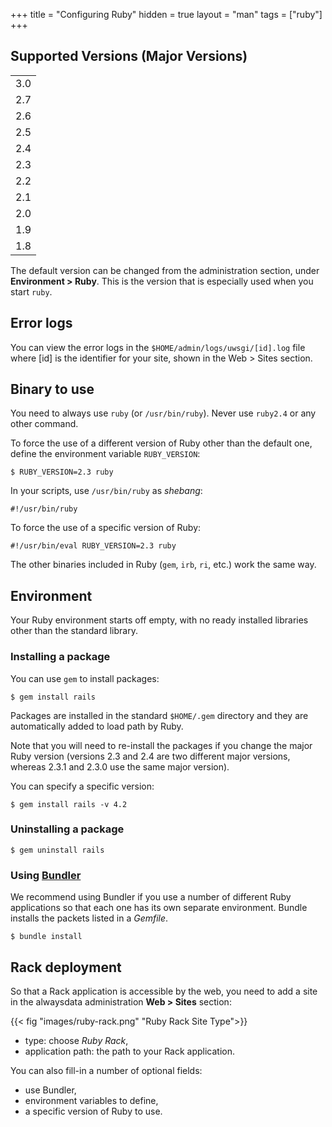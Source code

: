 +++
title = "Configuring Ruby"
hidden = true
layout = "man"
tags = ["ruby"]
+++

## Supported Versions (Major Versions)

|       |
| ----- |
| 3.0   |
| 2.7   |
| 2.6   |
| 2.5   |
| 2.4   |
| 2.3   |
| 2.2   |
| 2.1   |
| 2.0   |
| 1.9   |
| 1.8   |

The default version can be changed from the administration section, under **Environment > Ruby**. This is the version that is especially used when you start `ruby`.

## Error logs

You can view the error logs in the `$HOME/admin/logs/uwsgi/[id].log` file where [id] is the identifier for your site, shown in the Web > Sites section.

## Binary to use

You need to always use `ruby` (or `/usr/bin/ruby`). Never use `ruby2.4` or any other command.

To force the use of a different version of Ruby other than the default one, define the environment variable `RUBY_VERSION`:

```
$ RUBY_VERSION=2.3 ruby
```

In your scripts, use `/usr/bin/ruby` as *shebang*:

```
#!/usr/bin/ruby
```

To force the use of a specific version of Ruby:

```
#!/usr/bin/eval RUBY_VERSION=2.3 ruby
```

The other binaries included in Ruby (`gem`, `irb`, `ri`, etc.) work the same way.

## Environment

Your Ruby environment starts off empty, with no ready installed libraries other than the standard library.

### Installing a package

You can use `gem` to install packages:

```
$ gem install rails
```

Packages are installed in the standard `$HOME/.gem` directory and they are automatically added to load path by Ruby.

Note that you will need to re-install the packages if you change the major Ruby version (versions 2.3 and 2.4 are two different major versions, whereas 2.3.1 and 2.3.0 use the same major version).

You can specify a specific version:

```
$ gem install rails -v 4.2
```

### Uninstalling a package

```
$ gem uninstall rails
```

### Using [Bundler](http://bundler.io/)

We recommend using Bundler if you use a number of different Ruby applications so that each one has its own separate environment. Bundle installs the packets listed in a *Gemfile*.

```
$ bundle install
```

## Rack deployment

So that a Rack application is accessible by the web, you need to add a site in the alwaysdata administration **Web > Sites** section:

{{< fig "images/ruby-rack.png" "Ruby Rack Site Type">}}

- type: choose *Ruby Rack*,
- application path: the path to your Rack application.

You can also fill-in a number of optional fields:

- use Bundler,
- environment variables to define,
- a specific version of Ruby to use.
